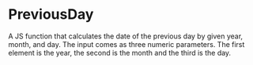 # PreviousDay
A JS function that calculates the date of the previous day by given year, month, and day. The input comes as three numeric parameters. The first element is the year, the second is the month and the third is the day.
